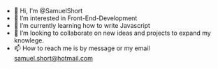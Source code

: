 - 👋 Hi, I’m @SamuelShort
- 👀 I’m interested in Front-End-Development 
- 🌱 I’m currently learning how to write Javascript
- 💞️ I’m looking to collaborate on new ideas and projects to expand my knowlege.
- 📫 How to reach me is by message or my email samuel.short@hotmail.com
